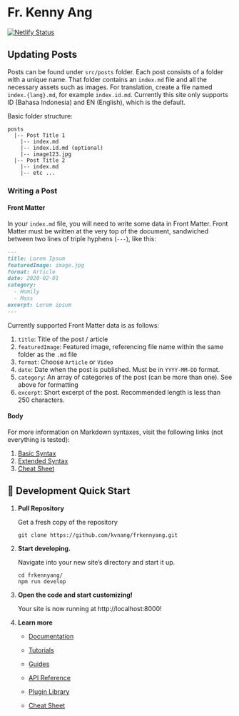 # Fr. Kenny Ang

[![Netlify Status](https://api.netlify.com/api/v1/badges/970d5631-7128-4373-994d-e2faa80ff7ec/deploy-status)](https://app.netlify.com/sites/frkennyang/deploys)

## Updating Posts

Posts can be found under `src/posts` folder. Each post consists of a folder with a unique name. That folder contains an `index.md` file and all the necessary assets such as images. For translation, create a file named `index.{lang}.md`, for example `index.id.md`. Currently this site only supports ID (Bahasa Indonesia) and EN (English), which is the default.

Basic folder structure:

```
posts
  |-- Post Title 1
    |-- index.md
    |-- index.id.md (optional)
    |-- image123.jpg
  |-- Post Title 2
    |-- index.md
    |-- etc ...
```

### Writing a Post

#### Front Matter

In your `index.md` file, you will need to write some data in Front Matter. Front Matter must be written at the very top of the document, sandwiched between two lines of triple hyphens (`---`), like this:

```markdown
---
title: Lorem Ipsum
featuredImage: image.jpg
format: Article
date: 2020-02-01
category:
  - Homily
  - Mass
excerpt: Lorem ipsum
---
```

Currently supported Front Matter data is as follows:

1. `title`: Title of the post / article
2. `featuredImage`: Featured image, referencing file name within the same folder as the `.md` file
3. `format`: Choose `Article` or `Video`
4. `date`: Date when the post is published. Must be in `YYYY-MM-DD` format.
5. `category`: An array of categories of the post (can be more than one). See above for formatting
6. `excerpt`: Short excerpt of the post. Recommended length is less than 250 characters.

#### Body

For more information on Markdown syntaxes, visit the following links (not everything is tested):

1. [Basic Syntax](https://www.markdownguide.org/basic-syntax/)
2. [Extended Syntax](https://www.markdownguide.org/extended-syntax/)
3. [Cheat Sheet](https://www.markdownguide.org/cheat-sheet/)

## 🚀 Development Quick Start

1.  **Pull Repository**

    Get a fresh copy of the repository

    ```shell
    git clone https://github.com/kvnang/frkennyang.git
    ```

2.  **Start developing.**

    Navigate into your new site’s directory and start it up.

    ```shell
    cd frkennyang/
    npm run develop
    ```

3.  **Open the code and start customizing!**

    Your site is now running at http://localhost:8000!

4.  **Learn more**

    - [Documentation](https://www.gatsbyjs.com/docs/?utm_source=starter&utm_medium=readme&utm_campaign=minimal-starter)

    - [Tutorials](https://www.gatsbyjs.com/tutorial/?utm_source=starter&utm_medium=readme&utm_campaign=minimal-starter)

    - [Guides](https://www.gatsbyjs.com/tutorial/?utm_source=starter&utm_medium=readme&utm_campaign=minimal-starter)

    - [API Reference](https://www.gatsbyjs.com/docs/api-reference/?utm_source=starter&utm_medium=readme&utm_campaign=minimal-starter)

    - [Plugin Library](https://www.gatsbyjs.com/plugins?utm_source=starter&utm_medium=readme&utm_campaign=minimal-starter)

    - [Cheat Sheet](https://www.gatsbyjs.com/docs/cheat-sheet/?utm_source=starter&utm_medium=readme&utm_campaign=minimal-starter)
